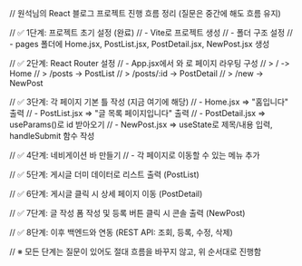// 원석님의 React 블로그 프로젝트 진행 흐름 정리 (질문은 중간에 해도 흐름 유지)

// ✅ 1단계: 프로젝트 초기 설정 (완료)
// - Vite로 프로젝트 생성
// - 폴더 구조 설정
// - pages 폴더에 Home.jsx, PostList.jsx, PostDetail.jsx, NewPost.jsx 생성

// ✅ 2단계: React Router 설정
// - App.jsx에서 <Routes>와 <Route>로 페이지 라우팅 구성
//   > /            -> Home
//   > /posts       -> PostList
//   > /posts/:id   -> PostDetail
//   > /new         -> NewPost

// ✅ 3단계: 각 페이지 기본 틀 작성 (지금 여기에 해당)
// - Home.jsx        => "홈입니다" 출력
// - PostList.jsx    => "글 목록 페이지입니다" 출력
// - PostDetail.jsx  => useParams()로 id 받아오기
// - NewPost.jsx     => useState로 제목/내용 입력, handleSubmit 함수 작성

// ✅ 4단계: 네비게이션 바 만들기
// - 각 페이지로 이동할 수 있는 <Link> 메뉴 추가

// ✅ 5단계: 게시글 더미 데이터로 리스트 출력 (PostList)

// ✅ 6단계: 게시글 클릭 시 상세 페이지 이동 (PostDetail)

// ✅ 7단계: 글 작성 폼 작성 및 등록 버튼 클릭 시 콘솔 출력 (NewPost)

// ✅ 8단계: 이후 백엔드와 연동 (REST API: 조회, 등록, 수정, 삭제)

// ※ 모든 단계는 질문이 있어도 절대 흐름을 바꾸지 않고, 위 순서대로 진행함
